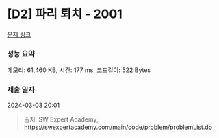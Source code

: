 # [D2] 파리 퇴치 - 2001 

[문제 링크](https://swexpertacademy.com/main/code/problem/problemDetail.do?contestProbId=AV5PzOCKAigDFAUq) 

### 성능 요약

메모리: 61,460 KB, 시간: 177 ms, 코드길이: 522 Bytes

### 제출 일자

2024-03-03 20:01



> 출처: SW Expert Academy, https://swexpertacademy.com/main/code/problem/problemList.do